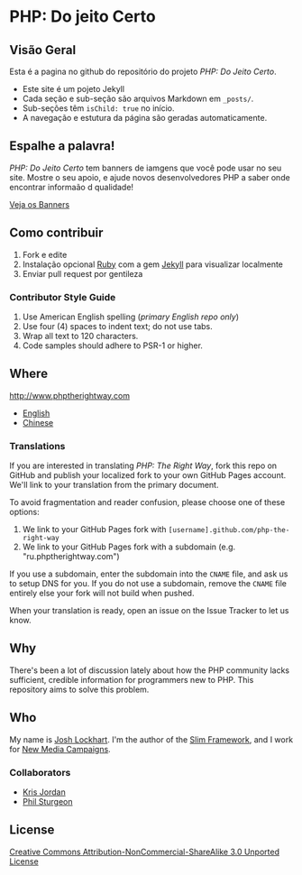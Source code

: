 # PHP: Do jeito Certo


## Visão Geral

Esta é a pagina no github do repositório do projeto _PHP: Do Jeito Certo_.

* Este site é um pojeto Jekyll
* Cada seção e sub-seção são arquivos Markdown em `_posts/`.
* Sub-seções têm `isChild: true` no início.
* A navegação e estutura da página são geradas automaticamente.

## Espalhe a palavra!

_PHP: Do Jeito Certo_ tem banners de iamgens que você pode usar no seu site. Mostre o seu apoio, e ajude novos desenvolvedores PHP
a saber onde encontrar informaão d qualidade!

[Veja os Banners](http://www.phptherightway.com/banners.html)

## Como contribuir

1. Fork e edite
2. Instalação opcional [Ruby](https://rvm.io/rvm/install/) com a gem [Jekyll](https://github.com/mojombo/jekyll/) para visualizar localmente
3. Enviar pull request por gentileza

### Contributor Style Guide

1. Use American English spelling (*primary English repo only*)
2. Use four (4) spaces to indent text; do not use tabs.
3. Wrap all text to 120 characters.
4. Code samples should adhere to PSR-1 or higher.

## Where

<http://www.phptherightway.com>

* [English](http://www.phptherightway.com)
* [Chinese](http://wulijun.github.com/php-the-right-way)

### Translations

If you are interested in translating _PHP: The Right Way_, fork this repo on GitHub and publish your localized fork to your own GitHub Pages account. We'll link to your translation from the primary document.

To avoid fragmentation and reader confusion, please choose one of these options:

1. We link to your GitHub Pages fork with `[username].github.com/php-the-right-way`
2. We link to your GitHub Pages fork with a subdomain (e.g. "ru.phptherightway.com")

If you use a subdomain, enter the subdomain into the `CNAME` file, and ask us to setup DNS for you. If you do not use a subdomain, remove the `CNAME` file entirely else your fork will not build when pushed.

When your translation is ready, open an issue on the Issue Tracker to let us know.

## Why

There's been a lot of discussion lately about how the PHP community lacks sufficient, credible information for programmers new to PHP. This repository aims to solve this problem.

## Who

My name is [Josh Lockhart](http://twitter.com/codeguy). I'm the author of the [Slim Framework](http://www.slimframework.com/), and I work for [New Media Campaigns](http://www.newmediacampaigns.com/).

### Collaborators

* [Kris Jordan](http://krisjordan.com/)
* [Phil Sturgeon](http://philsturgeon.co.uk/)

## License

[Creative Commons Attribution-NonCommercial-ShareAlike 3.0 Unported License](http://creativecommons.org/licenses/by-nc-sa/3.0/)
